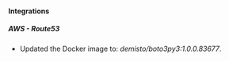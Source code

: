 #### Integrations
##### AWS - Route53
- Updated the Docker image to: *demisto/boto3py3:1.0.0.83677*.
